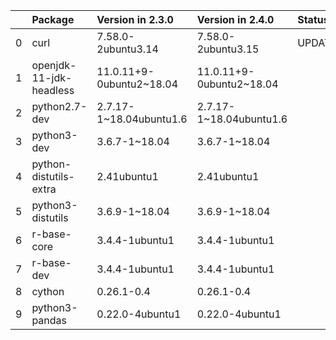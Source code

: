 <!-- markdown-link-check-disable -->

|    | Package                 | Version in 2.3.0         | Version in 2.4.0         | Status   |
|---:|:------------------------|:-------------------------|:-------------------------|:---------|
|  0 | curl                    | 7.58.0-2ubuntu3.14       | 7.58.0-2ubuntu3.15       | UPDATED  |
|  1 | openjdk-11-jdk-headless | 11.0.11+9-0ubuntu2~18.04 | 11.0.11+9-0ubuntu2~18.04 |          |
|  2 | python2.7-dev           | 2.7.17-1~18.04ubuntu1.6  | 2.7.17-1~18.04ubuntu1.6  |          |
|  3 | python3-dev             | 3.6.7-1~18.04            | 3.6.7-1~18.04            |          |
|  4 | python-distutils-extra  | 2.41ubuntu1              | 2.41ubuntu1              |          |
|  5 | python3-distutils       | 3.6.9-1~18.04            | 3.6.9-1~18.04            |          |
|  6 | r-base-core             | 3.4.4-1ubuntu1           | 3.4.4-1ubuntu1           |          |
|  7 | r-base-dev              | 3.4.4-1ubuntu1           | 3.4.4-1ubuntu1           |          |
|  8 | cython                  | 0.26.1-0.4               | 0.26.1-0.4               |          |
|  9 | python3-pandas          | 0.22.0-4ubuntu1          | 0.22.0-4ubuntu1          |          |